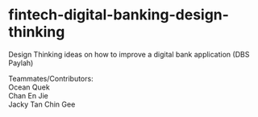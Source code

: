 # fintech-digital-banking-design-thinking
Design Thinking ideas on how to improve a digital bank application (DBS Paylah)

Teammates/Contributors:
  <br>Ocean Quek
  <br>Chan En Jie
  <br>Jacky Tan Chin Gee
